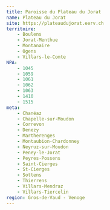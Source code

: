 ```yaml
---
title: Paroisse du Plateau du Jorat
name: Plateau du Jorat
site: https://plateaudujorat.eerv.ch
territoire:
    - Boulens
    - Jorat-Menthue
    - Montanaire
    - Ogens
    - Villars-le-Comte
NPA:
    - 1045
    - 1059
    - 1061
    - 1062
    - 1063
    - 1410
    - 1515
meta:
    - Chanéaz
    - Chapelle-sur-Moudon
    - Correvon
    - Denezy
    - Martherenges
    - Montaubion-Chardonney
    - Neyruz-sur-Moudon
    - Peney-le-Jorat
    - Peyres-Possens
    - Saint-Cierges
    - St-Cierges
    - Sottens
    - Thierrens
    - Villars-Mendraz
    - Villars-Tiercelin
region: Gros-de-Vaud - Venoge
---
```

